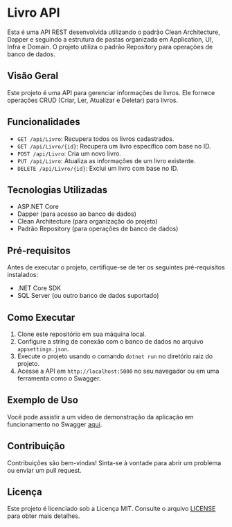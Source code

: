 # Livro API

Esta é uma API REST desenvolvida utilizando o padrão Clean Architecture, Dapper e seguindo a estrutura de pastas organizada em Application, UI, Infra e Domain. O projeto utiliza o padrão Repository para operações de banco de dados.

## Visão Geral

Este projeto é uma API para gerenciar informações de livros. Ele fornece operações CRUD (Criar, Ler, Atualizar e Deletar) para livros.

## Funcionalidades

- `GET /api/Livro`: Recupera todos os livros cadastrados.
- `GET /api/Livro/{id}`: Recupera um livro específico com base no ID.
- `POST /api/Livro`: Cria um novo livro.
- `PUT /api/Livro`: Atualiza as informações de um livro existente.
- `DELETE /api/Livro/{id}`: Exclui um livro com base no ID.

## Tecnologias Utilizadas

- ASP.NET Core
- Dapper (para acesso ao banco de dados)
- Clean Architecture (para organização do projeto)
- Padrão Repository (para operações de banco de dados)

## Pré-requisitos

Antes de executar o projeto, certifique-se de ter os seguintes pré-requisitos instalados:

- .NET Core SDK
- SQL Server (ou outro banco de dados suportado)

## Como Executar

1. Clone este repositório em sua máquina local.
2. Configure a string de conexão com o banco de dados no arquivo `appsettings.json`.
3. Execute o projeto usando o comando `dotnet run` no diretório raiz do projeto.
4. Acesse a API em `http://localhost:5000` no seu navegador ou em uma ferramenta como o Swagger.

## Exemplo de Uso

Você pode assistir a um vídeo de demonstração da aplicação em funcionamento no Swagger [aqui](link_para_o_video).

## Contribuição

Contribuições são bem-vindas! Sinta-se à vontade para abrir um problema ou enviar um pull request.

## Licença

Este projeto é licenciado sob a Licença MIT. Consulte o arquivo [LICENSE](LICENSE) para obter mais detalhes.

